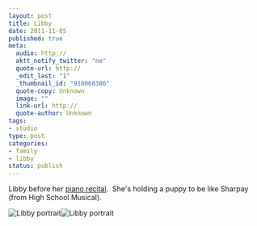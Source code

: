```yaml
--- 
layout: post
title: Libby
date: 2011-11-05
published: true
meta: 
  audio: http://
  aktt_notify_twitter: "no"
  quote-url: http://
  _edit_last: "1"
  _thumbnail_id: "910060386"
  quote-copy: Unknown
  image: ""
  link-url: http://
  quote-author: Unknown
tags: 
- studio
type: post
categories: 
- family
- libby
status: publish
---
```



Libby before her [piano recital](http://eick.us/blog/2011/11/03/piano-recital-october-30-2011/).  She's holding a puppy to be like Sharpay (from High School Musical).





![Libby portrait](http://eick.us/files/2011/11/Piano-Recital-Portrait-4.jpg)![Libby portrait](http://eick.us/files/2011/11/Piano-Recital-Portrait-3.jpg)

